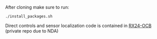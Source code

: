 After cloning make sure to run:

```
./install_packages.sh
```

Direct controls and sensor localization code is contained in [RX24-OCB](https://github.com/InspirationRobotics/RX24-OCB) (private repo due to NDA)

